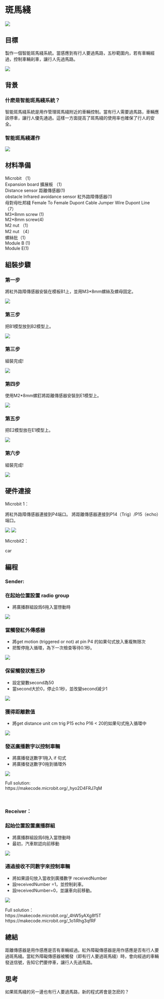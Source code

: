 # 斑馬綫
![](picture/7/7_1.png)

## 目標

<P>
製作一個智能斑馬綫系統。當感應到有行人要過馬路，五秒範圍内，若有車輛經過，控制車輛刹車，讓行人先過馬路。
<P>
 
![](picture/7/7_2.png)

## 背景
### 什麽是智能斑馬綫系統？

<P>
智能斑馬綫系統是用作管理斑馬綫附近的車輛控制。當有行人需要過馬路，車輛應該停車，讓行人優先通過。這樣一方面提高了斑馬綫的使用率也確保了行人的安全。
<P>

### 智能斑馬綫運作

![](picture/7/7_4.png)

## 材料準備
<P>
Microbit （1）<BR>
Expansion board 擴展板 （1）<BR>
Distance sensor 距離傳感器(1)<BR>
obstacle Infrared avoidance sensor  紅外路障傳感器(1)<BR>
母對母杜邦綫 Female To Female Dupont Cable Jumper Wire Dupont Line （7）<BR>
M3*8mm screw (1)<BR>
M2*8mm screw(4)<BR>
M2 nut （1）<BR>
M2 nut （4）<BR>
螺絲批（1）<BR>
Module B (1)<BR>
Module E(1) <BR>
<P>

## 組裝步驟
### 第一步

<P>
將紅外路障傳感器安裝在模板B1上，並用M3*8mm螺絲及螺母固定。 
<P>
 
![](picture/7/7_5.png)

### 第三步
<P>
把B1模型放到B2模型上。
<P>
 
![](picture/7/7_6.png)

### 第三步
<P>
組裝完成!
<P>
 
![](picture/7/7_7.png)

### 第四步
<P>
使用M2*8mm螺釘將距離傳感器安裝到E1模型上。
<P>
 
![](picture/7/7_8.png)

### 第五步
<P>
把E2模型放在E1模型上。
<P>
 
![](picture/7/7_9.png)

### 第六步
<P>
組裝完成!
<P>
 
![](picture/7/7_10.png)

## 硬件連接
<P>
Microbit 1：
<P>

<P>
將紅外路障傳感器連接到P4端口。
將距離傳感器連接到P14（Trig）/P15（echo）端口。
<P>
 
![](picture/7/ch7pic.png)
![](picture/7/7_11.jpg)
<BR>
<P>
Microbit2：<BR>
<P>
<P>
car
<P>

## 編程
### Sender:
### 在起始位置設置 radio group
+ 將廣播群組設爲6拖入當啓動時


![](picture/7/7_13.png)

### 當觸發紅外傳感器
+ 將get motion (triggered or not) at pin P4 的如果句式放入重複無限次
+ 把暫停拖入循環，為下一次檢查等待0.1秒。
 

![](picture/7/7_15.png)

### 保留觸發狀態五秒
+ 設定變數second為50
+ 當second大於0，停止0.1秒，並改變second減少1
 

![](picture/7/7_17.png)

### 獲得距離數值
+ 將get distance unit cm trig P15 echo P16 < 20的如果句式拖入循環中
 

![](picture/7/7_19.png)

### 發送廣播數字以控制車輛
+ 將廣播發送數字1拖入 if 句式
+ 將廣播發送數字0拖到循環外
 

![](picture/7/7_21.png)
<P>
Full solution:<BR>
https://makecode.microbit.org/_hyo2D4FRJ7qM
<P>
<BR>

### Receiver：
### 起始位置設置廣播群組
+ 將廣播群組設爲6拖入當啓動時
+ 最初，汽車默認向前移動
 

![](picture/7/7_23.png)
 
### 通過接收不同數字來控制車輛
+ 將如果語句放入當收到廣播數字 receivedNumber 
+ 設receivedNumber =1，並控制刹車。
+ 設receivedNumber=0，並讓車向前移動。
 

![](picture/7/7_25.png)
<P>
Full solution：<BR>
https://makecode.microbit.org/_4hW5yAXg8f5T<BR>
https://makecode.microbit.org/_1o1iRhg3qfRF
<P>

## 總結

<P>
距離傳感器是用作感應是否有車輛經過。紅外障礙傳感器是用作感應是否有行人要過斑馬綫。當紅外障礙傳感器被觸發（即有行人要過斑馬綫）時，會向經過的車輛發送信號，告知它們要停車，讓行人先過馬路。
<P>

## 思考

<P>
如果斑馬綫的另一邊也有行人要過馬路，新的程式將會是怎麽的？
<P>
